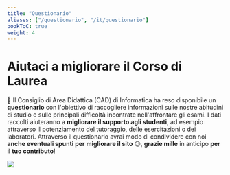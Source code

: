 ```yaml
---
title: "Questionario"
aliases: ["/questionario", "/it/questionario"]
bookToC: true
weight: 4
---
```


# Aiutaci a migliorare il Corso di Laurea

📝 Il Consiglio di Area Didattica (CAD) di Informatica ha reso disponibile un **questionario** con l'obiettivo di
raccogliere informazioni sulle nostre abitudini di studio e sulle principali difficoltà incontrate nell'affrontare gli
esami. I dati raccolti aiuteranno a **migliorare il supporto agli studenti**, ad esempio attraverso il potenziamento del
tutoraggio, delle esercitazioni o dei laboratori. Attraverso il questionario avrai modo di condividere con noi **anche
eventuali spunti per migliorare il sito** 😉, **grazie mille** in anticipo **per il tuo contributo**!

[![](https://img.shields.io/badge/-vai_al_questionario-673AB7?style=for-the-badge&logo=googleforms&logoColor=white&link=https://forms.gle/7jWbe8Uej1Y5FG24A)](https://forms.gle/7jWbe8Uej1Y5FG24A)